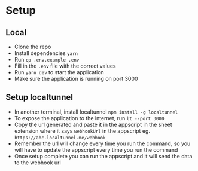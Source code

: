 # Setup

## Local

- Clone the repo
- Install dependencies `yarn`
- Run `cp .env.example .env`
- Fill in the `.env` file with the correct values
- Run `yarn dev` to start the application
- Make sure the application is running on port 3000

## Setup localtunnel

- In another terminal, install localtunnel `npm install -g localtunnel`
- To expose the application to the internet, run `lt --port 3000`
- Copy the url generated and paste it in the appscript in the sheet extension where it says `webhookUrl` in the appscript eg. `https://abc.localtunnel.me/webhook`
- Remember the url will change every time you run the command, so you will have to update the appscript every time you run the command
- Once setup complete you can run the appscript and it will send the data to the webhook url
